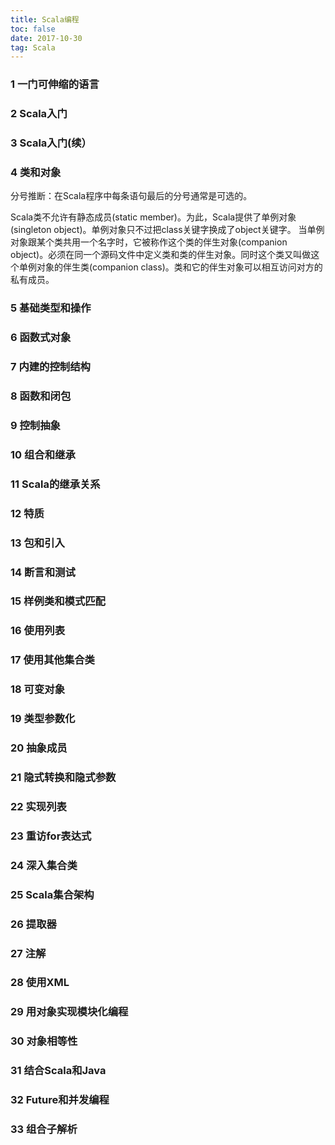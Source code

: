 ```yaml
---
title: Scala编程
toc: false
date: 2017-10-30
tag: Scala
---
```



### 1 一门可伸缩的语言
### 2 Scala入门
### 3 Scala入门(续）
### 4 类和对象

分号推断：在Scala程序中每条语句最后的分号通常是可选的。

Scala类不允许有静态成员(static member)。为此，Scala提供了单例对象(singleton object)。单例对象只不过把class关键字换成了object关键字。 当单例对象跟某个类共用一个名字时，它被称作这个类的伴生对象(companion object)。必须在同一个源码文件中定义类和类的伴生对象。同时这个类又叫做这个单例对象的伴生类(companion class)。类和它的伴生对象可以相互访问对方的私有成员。

### 5 基础类型和操作
### 6 函数式对象
### 7 内建的控制结构
### 8 函数和闭包
### 9 控制抽象
### 10 组合和继承
### 11 Scala的继承关系
### 12 特质
### 13 包和引入
### 14 断言和测试
### 15 样例类和模式匹配
### 16 使用列表
### 17 使用其他集合类
### 18 可变对象
### 19 类型参数化
### 20 抽象成员
### 21 隐式转换和隐式参数
### 22 实现列表
### 23 重访for表达式
### 24 深入集合类
### 25 Scala集合架构
### 26 提取器
### 27 注解
### 28 使用XML
### 29 用对象实现模块化编程
### 30 对象相等性
### 31 结合Scala和Java
### 32 Future和并发编程
### 33 组合子解析 